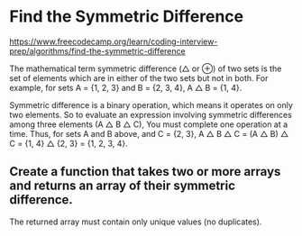 # Find the Symmetric Difference

https://www.freecodecamp.org/learn/coding-interview-prep/algorithms/find-the-symmetric-difference

The mathematical term symmetric difference (△ or ⊕) of two sets is the set of elements which are in either of the two sets but not in both. 
For example, for sets A = {1, 2, 3} and B = {2, 3, 4}, A △ B = {1, 4}.

Symmetric difference is a binary operation, which means it operates on only two elements. 
So to evaluate an expression involving symmetric differences among three elements (A △ B △ C), 
You must complete one operation at a time. Thus, for sets A and B above, and C = {2, 3},
A △ B △ C = (A △ B) △ C = {1, 4} △ {2, 3} = {1, 2, 3, 4}.

## Create a function that takes two or more arrays and returns an array of their symmetric difference. 
The returned array must contain only unique values (no duplicates).
